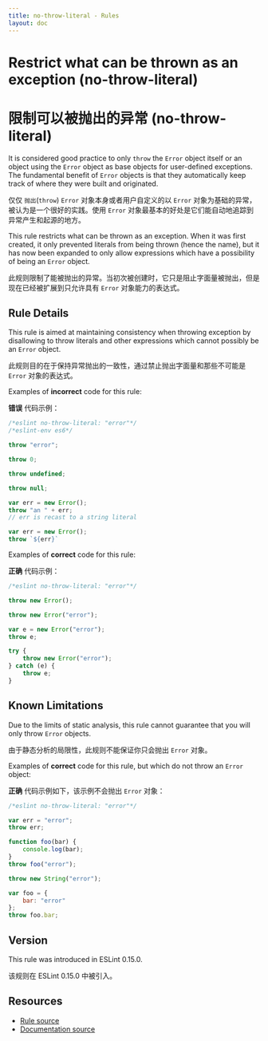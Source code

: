 ```yaml
---
title: no-throw-literal - Rules
layout: doc
---
```

<!-- Note: No pull requests accepted for this file. See README.md in the root directory for details. -->

# Restrict what can be thrown as an exception (no-throw-literal)

# 限制可以被抛出的异常 (no-throw-literal)

It is considered good practice to only `throw` the `Error` object itself or an object using the `Error` object as base objects for user-defined exceptions.
The fundamental benefit of `Error` objects is that they automatically keep track of where they were built and originated.

仅仅 `抛出`(`throw`) `Error` 对象本身或者用户自定义的以 `Error` 对象为基础的异常，被认为是一个很好的实践。使用 `Error` 对象最基本的好处是它们能自动地追踪到异常产生和起源的地方。

This rule restricts what can be thrown as an exception.  When it was first created, it only prevented literals from being thrown (hence the name), but it has now been expanded to only allow expressions which have a possibility of being an `Error` object.

此规则限制了能被抛出的异常。当初次被创建时，它只是阻止字面量被抛出，但是现在已经被扩展到只允许具有 `Error` 对象能力的表达式。

## Rule Details

This rule is aimed at maintaining consistency when throwing exception by disallowing to throw literals and other expressions which cannot possibly be an `Error` object.

此规则目的在于保持异常抛出的一致性，通过禁止抛出字面量和那些不可能是 `Error` 对象的表达式。

Examples of **incorrect** code for this rule:

**错误** 代码示例：

```js
/*eslint no-throw-literal: "error"*/
/*eslint-env es6*/

throw "error";

throw 0;

throw undefined;

throw null;

var err = new Error();
throw "an " + err;
// err is recast to a string literal

var err = new Error();
throw `${err}`

```

Examples of **correct** code for this rule:

**正确** 代码示例：

```js
/*eslint no-throw-literal: "error"*/

throw new Error();

throw new Error("error");

var e = new Error("error");
throw e;

try {
    throw new Error("error");
} catch (e) {
    throw e;
}
```

## Known Limitations

Due to the limits of static analysis, this rule cannot guarantee that you will only throw `Error` objects.

由于静态分析的局限性，此规则不能保证你只会抛出 `Error` 对象。

Examples of **correct** code for this rule, but which do not throw an `Error` object:

**正确** 代码示例如下，该示例不会抛出 `Error` 对象：

```js
/*eslint no-throw-literal: "error"*/

var err = "error";
throw err;

function foo(bar) {
    console.log(bar);
}
throw foo("error");

throw new String("error");

var foo = {
    bar: "error"
};
throw foo.bar;
```

## Version

This rule was introduced in ESLint 0.15.0.

该规则在 ESLint 0.15.0 中被引入。

## Resources

* [Rule source](https://github.com/eslint/eslint/tree/master/lib/rules/no-throw-literal.js)
* [Documentation source](https://github.com/eslint/eslint/tree/master/docs/rules/no-throw-literal.md)
